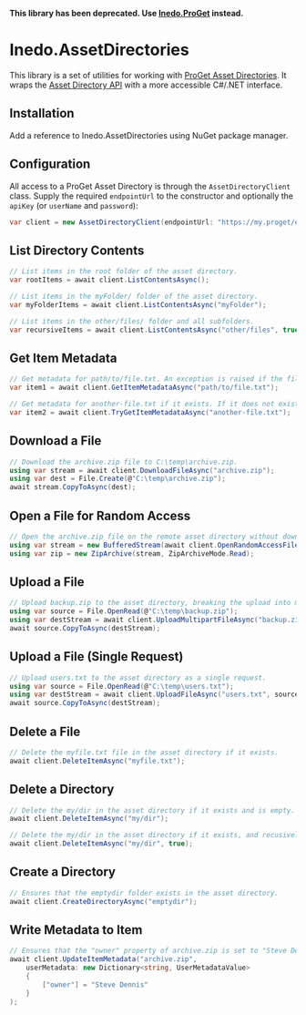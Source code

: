 **This library has been deprecated. Use [Inedo.ProGet](https://github.com/Inedo/pgutil) instead.**

# Inedo.AssetDirectories

This library is a set of utilities for working with [ProGet Asset Directories](https://docs.inedo.com/docs/proget-advanced-assets). It wraps the [Asset Directory API](https://docs.inedo.com/docs/proget-reference-api-asset-directories-api)
with a more accessible C#/.NET interface.

## Installation
Add a reference to Inedo.AssetDirectories using NuGet package manager.

## Configuration
All access to a ProGet Asset Directory is through the `AssetDirectoryClient` class. Supply the required `endpointUrl` to the constructor and optionally the `apiKey` (or `userName` and `password`):

```C#
var client = new AssetDirectoryClient(endpointUrl: "https://my.proget/endpoints/<AssetDirectoryName>", apiKey: "<API KEY>");
```

## List Directory Contents
```C#
// List items in the root folder of the asset directory.
var rootItems = await client.ListContentsAsync();

// List items in the myFolder/ folder of the asset directory.
var myFolderItems = await client.ListContentsAsync("myFolder");

// List items in the other/files/ folder and all subfolders.
var recursiveItems = await client.ListContentsAsync("other/files", true);
```

## Get Item Metadata
```C#
// Get metadata for path/to/file.txt. An exception is raised if the file does not exist.
var item1 = await client.GetItemMetadataAsync("path/to/file.txt");

// Get metadata for another-file.txt if it exists. If it does not exist, returns null.
var item2 = await client.TryGetItemMetadataAsync("another-file.txt");
```

## Download a File
```C#
// Download the archive.zip file to C:\temp\archive.zip.
using var stream = await client.DownloadFileAsync("archive.zip");
using var dest = File.Create(@"C:\temp\archive.zip");
await stream.CopyToAsync(dest);
```

## Open a File for Random Access
```C#
// Open the archive.zip file on the remote asset directory without downloading it, and wrap it with a BufferedStream.
using var stream = new BufferedStream(await client.OpenRandomAccessFileAsync("archive.zip"));
using var zip = new ZipArchive(stream, ZipArchiveMode.Read);
```

## Upload a File
```C#
// Upload backup.zip to the asset directory, breaking the upload into multiple chunks as necessary.
using var source = File.OpenRead(@"C:\temp\backup.zip");
using var destStream = await client.UploadMultipartFileAsync("backup.zip", source.Length);
await source.CopyToAsync(destStream);
```

## Upload a File (Single Request)
```C#
// Upload users.txt to the asset directory as a single request.
using var source = File.OpenRead(@"C:\temp\users.txt");
using var destStream = await client.UploadFileAsync("users.txt", source.Length, totalSize: source.Length);
await source.CopyToAsync(destStream);
```

## Delete a File
```C#
// Delete the myfile.txt file in the asset directory if it exists.
await client.DeleteItemAsync("myfile.txt");
```

## Delete a Directory
```C#
// Delete the my/dir in the asset directory if it exists and is empty.
await client.DeleteItemAsync("my/dir");

// Delete the my/dir in the asset directory if it exists, and recusively deletes its contents if it is not empty.
await client.DeleteItemAsync("my/dir", true);
```

## Create a Directory
```C#
// Ensures that the emptydir folder exists in the asset directory.
await client.CreateDirectoryAsync("emptydir");
```

## Write Metadata to Item
```C#
// Ensures that the "owner" property of archive.zip is set to "Steve Dennis".
await client.UpdateItemMetadata("archive.zip",
	userMetadata: new Dictionary<string, UserMetadataValue>
	{
		["owner"] = "Steve Dennis"
	}
);
```
